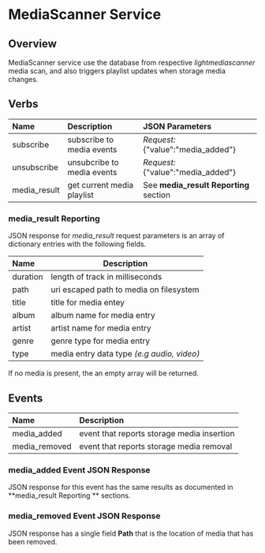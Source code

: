 # MediaScanner Service

## Overview

MediaScanner service use the database from respective *lightmediascanner* media scan, and also
triggers playlist updates when storage media changes.

## Verbs

| Name           | Description                | JSON Parameters                        |
|:---------------|:---------------------------|:---------------------------------------|
| subscribe      | subscribe to media events  | *Request:* {"value":"media_added"}     |
| unsubscribe    | unsubcribe to media events | *Request:* {"value":"media_added"}     |
| media_result   | get current media playlist | See **media_result Reporting** section |

### media_result Reporting

JSON response for *media_result* request parameters is an array of dictionary entries
with the following fields.

| Name        | Description                                 |
|:------------|---------------------------------------------|
| duration    | length of track in milliseconds             |
| path        | uri escaped path to media on filesystem     |
| title       | title for media entey                       |
| album       | album name for media entry                  |
| artist      | artist name for media entry                 |
| genre       | genre type for media entry                  |
| type        | media entry data type *(e.g audio, video)*  |

If no media is present, the an empty array will be returned.

## Events

| Name           | Description                                        |
|:---------------|:---------------------------------------------------|
| media_added    | event that reports storage media insertion         |
| media_removed  | event that reports storage media removal           |

### media_added Event JSON Response

JSON response for this event has the same results as documented in **media_result Reporting ** sections.

### media_removed Event JSON Response

JSON response has a single field **Path** that is the location of media that has been removed.
